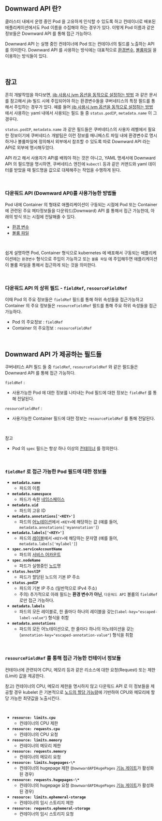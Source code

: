 ## Downward API 란?

클러스터 내에서 운영 중인 Pod 을 고유하게 인식할 수 있도록 하고 컨테이너로 배포된 애플리케이션에서도 Pod 이름을 수집해야 하는 경우가 있다. 이렇게 Pod 이름과 같은 정보들은 Downward API 를 통해 접근 가능하다.

Downward API 는 실행 중인 컨테이너에 Pod 또는 컨테이너의 필드를 노출하는 API 를 의미한다. Downward API 를 사용하는 방식에는 대표적으로 [환경변수](https://kubernetes.io/ko/docs/tasks/inject-data-application/environment-variable-expose-pod-information/), [볼륨파일](https://kubernetes.io/ko/docs/tasks/inject-data-application/downward-api-volume-expose-pod-information/) 을 이용하는 방식들이 있다.<br>

<br>



## 참고

흔히 개발작업을 하다보면, [jib 사용시 jvm 옵션을 동적으로 설정하는 방법](https://tangoblog.tistory.com/18) 과 같은 문서를 참고해서 jib 빌드 시에 주입되어야 하는 환경변수들을 쿠버네티스의 특정 필드를 통해서 주입하는 경우가 있다. 예를 들어 [jib 사용시 jvm 옵션을 동적으로 설정하는 방법](https://tangoblog.tistory.com/18) 에서 사용하는 yaml 내에서 사용되는 필드 들 중 `status.podIP`, `metadata.name` 이 그 경우다.<br>

`status.podIP`, `metadata.name` 과 같은 필드들은 쿠버네티스의 사용자 레벨에서 필요한 정보이기에 쿠버네티스 개발팀은 이런 정보를 매니페스트 파일 내에 환경변수로 명시하거나 볼륨파일에 정의해서 외부에서 참조할 수 있도록 따로 Downward API 라는 API로 외부에 명시해두었다.<br>

API 라고 해서 사용자가 API를 배워야 하는 것은 아니고, YAML 명세서에 Downward API 의 필드명을 명시하면, 쿠버네티스 엔진에 `kubectl` 등과 같은 커맨드와 yaml 데이터를 받았을 때 필드명을 값으로 대체해주는 작업을 수행하게 된다.<br>

<br>



### 다운워드 API (Downward API)를 사용가능한 방법들

Pod 내에 Container 의 형태로 애플리케이션이 구동되는 시점에 Pod 또는 Container 에 관련된 주요 메타정보들을 다운워드(Downward) API 를 통해서 접근 가능한데, 아래의 방식 또는 시점에 전달해줄 수 있다. 

- [환경 변수](https://kubernetes.io/ko/docs/tasks/inject-data-application/environment-variable-expose-pod-information/)
- [볼륨 파일](https://kubernetes.io/ko/docs/tasks/inject-data-application/downward-api-volume-expose-pod-information/)

<br>



쉽게 설명하면 Pod, Container 형식으로 kubernetes 에 배포해서 구동되는 애플리케이션에는 `환경변수` 형식으로 주입이 가능하고 또는 `볼륨 파일` 에 주입해두면 애플리케이션이 볼륨 파일을 통해서 접근하게 되는 것을 의미한다.<br>

<br>



### 다운워드 API 의 상위 필드 - `fieldRef`, `resourceFieldRef`

이때 Pod 의 주요 정보들은 `fieldRef` 필드를 통해 하위 속성들을 접근가능하고 Container 의 주요 정보들은 `resourceFieldRef` 필드를 통해 주요 하위 속성들을 접근 가능하다.<br>

- Pod 의 주요정보 : `fieldRef`
- Container 의 주요정보 : `resourceFieldRef`<br>

<br>



## Downward API 가 제공하는 필드들

쿠버네티스 API 필드 들 중 `fieldRef`, `resourceFieldRef` 와 같은 필드들은 Downward API 를 통해 접근 가능하다.<br>

`fieldRef` :

- 사용가능한 Pod 에 대한 정보를 나타내는 Pod 필드에 대한 정보는 `fieldRef` 를 통해 전달된다.

`resourceFieldRef` :

- 사용가능한 Container 필드에 대한 정보는 `resourceFieldRef` 를 통해 전달된다.

<br>

참고

- Pod 의 `spec` 필드는 항상 하나 이상의 [컨테이너](https://kubernetes.io/docs/reference/kubernetes-api/workload-resources/pod-v1/#Container) 를 정의한다.

<br>



### `fieldRef` 로 접근 가능한 Pod 필드에 대한 정보들

- **`metadata.name`**
  - 파드의 이름
- **`metadata.namespace`**
  - 파드가 속한 [네임스페이스](https://kubernetes.io/ko/docs/concepts/overview/working-with-objects/namespaces/)
- **`metadata.uid`**
  - 파드의 고유 ID
- **`metadata.annotations['<KEY>']`**
  - 파드의 [어노테이션](https://kubernetes.io/ko/docs/concepts/overview/working-with-objects/annotations)에서 `<KEY>`에 해당하는 값 (예를 들어, `metadata.annotations['myannotation']`)
- **`metadata.labels['<KEY>']`**
  - 파드의 [레이블](https://kubernetes.io/ko/docs/concepts/overview/working-with-objects/labels)에서 `<KEY>`에 해당하는 문자열 (예를 들어, `metadata.labels['mylabel']`)
- **`spec.serviceAccountName`**
  - 파드의 [서비스 어카운트](https://kubernetes.io/docs/tasks/configure-pod-container/configure-service-account/)
- **`spec.nodeName`**
  - 파드가 실행중인 [노드](https://kubernetes.io/ko/docs/concepts/architecture/nodes/)명
- **`status.hostIP`**
  - 파드가 할당된 노드의 기본 IP 주소
- **`status.podIP`**
  - 파드의 기본 IP 주소 (일반적으로 IPv4 주소)
  - 주의) 추가적으로 아래 필드는 **환경 변수가 아닌**, `다운워드 API` 볼륨의 `fieldRef`로만 접근 가능하다.
- **`metadata.labels`**
  - 파드의 모든 레이블로, 한 줄마다 하나의 레이블을 갖는(`label-key="escaped-label-value"`) 형식을 취함
- **`metadata.annotations`**
  - 파드의 모든 어노테이션으로, 한 줄마다 하나의 어노테이션을 갖는(`annotation-key="escaped-annotation-value"`) 형식을 취함

<br>



### `resourceFieldRef` 를 통해 접근 가능한 컨테이너 정보들

컨테이너에 관련되어 CPU, 메모리 등과 같은 리소스에 대한 요청(Request) 또는 제한(Limit) 값을 제공한다.<br>

참고) 컨테이너의 CPU, 메모리 제한을 명시하지 않고 다운워드 API 로 이 정보들을 제공할 경우 kubelet 은 기본적으로 [노드의 할당 가능량](https://kubernetes.io/docs/tasks/administer-cluster/reserve-compute-resources/#node-allocatable)에 기반하여 CPU와 메모리에 할당 가능한 최댓값을 노출시킨다.<br>

<br>



- **`resource: limits.cpu`**
  - 컨테이너의 CPU 제한
- **`resource: requests.cpu`**
  - 컨테이너의 CPU 요청
- **`resource: limits.memory`**
  - 컨테이너의 메모리 제한
- **`resource: requests.memory`**
  - 컨테이너의 메모리 요청
- **`resource: limits.hugepages-\*`**
  - 컨테이너의 hugepage 제한 (`DownwardAPIHugePages` [기능 게이트](https://kubernetes.io/ko/docs/reference/command-line-tools-reference/feature-gates/)가 활성화 된 경우)
- **`resource: requests.hugepages-\*`**
  - 컨테이너의 hugepage 요청 (`DownwardAPIHugePages` [기능 게이트](https://kubernetes.io/ko/docs/reference/command-line-tools-reference/feature-gates/)가 활성화 된 경우)
- **`resource: limits.ephemeral-storage`**
  - 컨테이너의 임시 스토리지 제한
- **`resource: requests.ephemeral-storage`**
  - 컨테이너의 임시 스토리지 요청